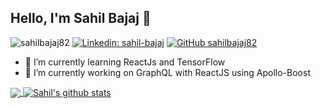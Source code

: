 ## Hello, I'm Sahil Bajaj 👋
<a align="left"> <img src="https://komarev.com/ghpvc/?username=sahilbaja82j&label=Views&color=blue&style=plastic" alt="sahilbajaj82" /> 
[![Linkedin: sahil-bajaj](https://img.shields.io/badge/-sahilbajaj-blue?style=flat-square&logo=Linkedin&logoColor=white&link=https://www.linkedin.com/in/sahil-bajaj/)](https://www.linkedin.com/in/imthepk/)
[![GitHub sahilbajaj82](https://img.shields.io/github/followers/sahilbajaj82?label=follow&style=social)](https://github.com/sahilbajaj82)



- 🌱 I’m currently learning ReactJs and TensorFlow
- 🔭 I’m currently working on GraphQL with ReactJS using Apollo-Boost

<a href="https://github.com/sahilbajaj82">
  <img align="center" src="https://github-readme-stats.vercel.app/api/top-langs/?username=sahilbajaj82&theme=light&hide_langs_below=1" />
</a>
<a href="https://github.com/sahilbajaj82">
 <img align="center" src="https://github-readme-stats.vercel.app/api?username=sahilbajaj82&show_icons=true&theme=light&line_height=40" alt="Sahil's github stats"/>
</a>


<!--
**sahilbajaj82/sahilbajaj82** is a ✨ _special_ ✨ repository because its `README.md` (this file) appears on your GitHub profile.

Here are some ideas to get you started:

- 🔭 I’m currently working on ...
- 🌱 I’m currently learning ...
- 👯 I’m looking to collaborate on ...
- 🤔 I’m looking for help with ...
- 💬 Ask me about ...
- 📫 How to reach me: ...
- 😄 Pronouns: ...
- ⚡ Fun fact: ...
-->
